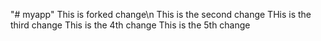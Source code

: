 "# myapp" 
This is forked change\n
This is the second change
THis is the third change
This is the 4th change
This is the 5th change
